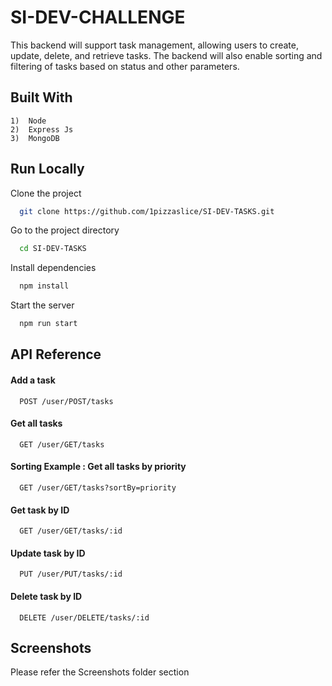 
# SI-DEV-CHALLENGE

This backend will support task management, allowing users to create, update, delete, and retrieve tasks. The backend will also enable sorting and filtering of tasks based on status and other parameters.

## Built With

    1)  Node
    2)  Express Js
    3)  MongoDB


## Run Locally

Clone the project

```bash
  git clone https://github.com/1pizzaslice/SI-DEV-TASKS.git
```

Go to the project directory

```bash
  cd SI-DEV-TASKS
```

Install dependencies

```bash
  npm install
```

Start the server

```bash
  npm run start
```


## API Reference

#### Add a task

```http
  POST /user/POST/tasks
```


#### Get all tasks

```http
  GET /user/GET/tasks
```
#### Sorting Example : Get all tasks by priority

```http
  GET /user/GET/tasks?sortBy=priority
```

#### Get task by ID

```http
  GET /user/GET/tasks/:id
```

#### Update task by ID

```http
  PUT /user/PUT/tasks/:id
```

#### Delete task by ID

```http
  DELETE /user/DELETE/tasks/:id
```



## Screenshots

Please refer the Screenshots folder section

